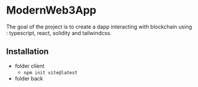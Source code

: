 # ModernWeb3App

The goal of the project is to create a dapp interacting with blockchain using : typescript, react, solidity and tailwindcss.

## Installation
* folder client
  * `npm init vite@latest`
* folder back
